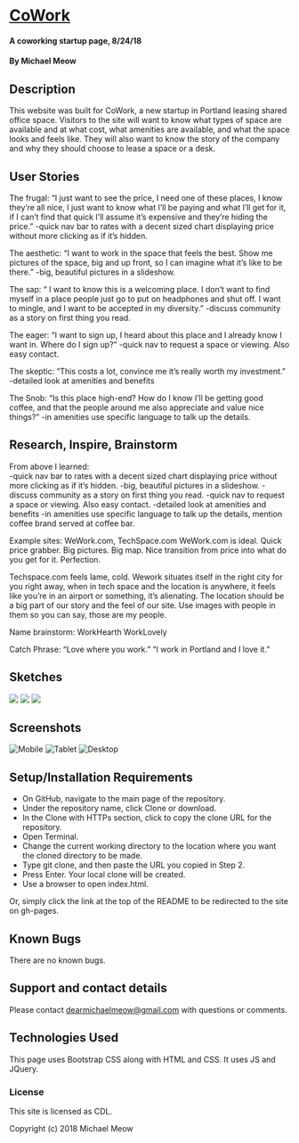 # [CoWork](https://michaelmeow.github.io/cowork)

#### A coworking startup page, 8/24/18

#### By Michael Meow

## Description

This website was built for CoWork, a new startup in Portland leasing shared office space.  Visitors to the site will want to know what types of space are available and at what cost, what amenities are available, and what the space looks and feels like.  They will also want to know the story of the company and why they should choose to lease a space or a desk.

## User Stories

The frugal:  “I just want to see the price, I need one of these places, I know they’re all nice, I just want to know what I’ll be paying and what I’ll get for it, if I can’t find that quick I’ll assume it’s expensive and they’re hiding the price.”
-quick nav bar to rates with a decent sized chart displaying price without more clicking as if it’s hidden.


The aesthetic:  “I want to work in the space that feels the best.  Show me pictures of the space, big and up front, so I can imagine what it’s like to be there.”
-big, beautiful pictures in a slideshow.


The sap: “ I want to know this is a welcoming place.  I don’t want to find myself in a place people just go to put on headphones and shut off.  I want to mingle, and I want to be accepted in my diversity.”
-discuss community as a story on first thing you read.


The eager: “I want to sign up, I heard about this place and I already know I want in.  Where do I sign up?”
-quick nav to request a space or viewing.  Also easy contact.

The skeptic:  “This costs a lot, convince me it’s really worth my investment.”
-detailed look at amenities and benefits

The Snob:  “Is this place high-end?  How do I know I’ll be getting good coffee, and that the people around me also appreciate and value nice things?”
-in amenities use specific language to talk up the details.

## Research, Inspire, Brainstorm

From above I learned:  
-quick nav bar to rates with a decent sized chart displaying price without more clicking as if it’s hidden.
-big, beautiful pictures in a slideshow.
-discuss community as a story on first thing you read.
-quick nav to request a space or viewing.  Also easy contact.
-detailed look at amenities and benefits
-in amenities use specific language to talk up the details, mention coffee brand served at coffee bar.

Example sites: WeWork.com, TechSpace.com
WeWork.com is ideal.  Quick price grabber.  Big pictures.  Big map.  Nice transition from price into what do you get for it.  Perfection.  

Techspace.com feels lame, cold.  Wework situates itself in the right city for you right away, when in tech space and the location is anywhere, it feels like you’re in an airport or something, it’s alienating.  The location should be a big part of our story and the feel of our site.  Use images with people in them so you can say, those are my people.

Name brainstorm:
WorkHearth
WorkLovely


Catch Phrase:
“Love where you work.”
“I work in Portland and I love it.”

## Sketches

![](hand_sketches/mobilesketch.png)
![](hand_sketches/indexsketch.png)
![](hand_sketches/pages.png)

## Screenshots

![Mobile](screenshots/233pm.png)
![Tablet](screenshots/244pm.png)
![Desktop](screenshots/232pm.png)

## Setup/Installation Requirements

* On GitHub, navigate to the main page of the repository.
* Under the repository name, click Clone or download.
* In the Clone with HTTPs section, click  to copy the clone URL for the repository.
* Open Terminal.
* Change the current working directory to the location where you want the cloned directory to be made.
* Type git clone, and then paste the URL you copied in Step 2.
* Press Enter. Your local clone will be created.
* Use a browser to open index.html.

Or, simply click the link at the top of the README to be redirected to the site on gh-pages.

## Known Bugs

There are no known bugs.

## Support and contact details

Please contact dearmichaelmeow@gmail.com with questions or comments.

## Technologies Used

This page uses Bootstrap CSS along with HTML and CSS.  It uses JS and JQuery.

### License

This site is licensed as CDL.

Copyright (c) 2018 Michael Meow

